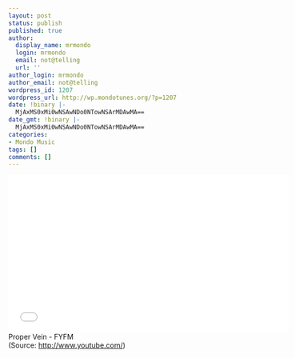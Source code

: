 ```yaml
---
layout: post
status: publish
published: true
author:
  display_name: mrmondo
  login: mrmondo
  email: not@telling
  url: ''
author_login: mrmondo
author_email: not@telling
wordpress_id: 1207
wordpress_url: http://wp.mondotunes.org/?p=1207
date: !binary |-
  MjAxMS0xMi0wNSAwNDo0NTowNSArMDAwMA==
date_gmt: !binary |-
  MjAxMS0xMi0wNSAwNDo0NTowNSArMDAwMA==
categories:
- Mondo Music
tags: []
comments: []
---
```

<iframe width="560" height="315" src="//www.youtube.com/embed/4yVh6wie7H0" frameborder="0"> </iframe>
Proper Vein - FYFM
<div class="attribution">(<span>Source:</span> <a href="http://www.youtube.com/">http://www.youtube.com/</a>)</div>
